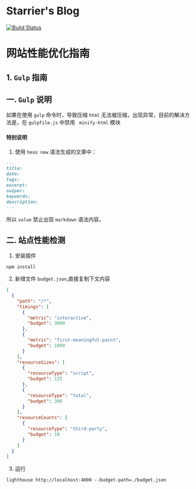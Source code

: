 # Starrier's Blog

[![Build Status](https://travis-ci.com/Starrier/starrier.github.io.svg?branch=master)](https://travis-ci.com/Starrier/starrier.github.io)


# 网站性能优化指南

## 1. `Gulp` 指南


## 一. `Gulp` 说明

如果在使用  `gulp` 命令时，导致压缩 `html` 无法被压缩，出现异常，目前的解决方法是，在 `gulpfile.js` 中禁用 `
minify-html` 模块


#### **特别说明**

1. 使用 `hexo new` 语法生成的文章中：

```markdown
---
title:  
date:  
tags:  
excerpt:  
swiper:
keywords:  
description:  
---
```

所以 `value` 禁止出现 `markdown` 语法内容。


## 二. 站点性能检测

1. 安装插件

```npm
npm install 
```

2. 新增文件 `budget.json`,直接复制下文内容

```json
[
  {
    "path": "/*",
    "timings": [
      {
        "metric": "interactive",
        "budget": 3000
      },
      {
        "metric": "first-meaningful-paint",
        "budget": 1000
      }
    ],
    "resourceSizes": [
      {
        "resourceType": "script",
        "budget": 125
      },
      {
        "resourceType": "total",
        "budget": 300
      }
    ],
    "resourceCounts": [
      {
        "resourceType": "third-party",
        "budget": 10
      }
    ]
  }
]
```


3. 运行 

```shell
lighthouse http://localhost:4000 --budget-path=./budget.json
```
